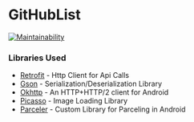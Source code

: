 # GitHubList
[![Maintainability](https://api.codeclimate.com/v1/badges/7776eb88681469a9e49d/maintainability)](https://codeclimate.com/github/KKApaya/GitHubList)

### Libraries Used

 - [Retrofit](https://square.github.io/retrofit/) - Http Client for Api Calls
 - [Gson](https://github.com/google/gson) - Serialization/Deserialization Library
 - [Okhttp](https://github.com/square/okhttp) - An HTTP+HTTP/2 client for Android 
 - [Picasso](https://square.github.io/picasso/) - Image Loading Library
 - [Parceler](https://github.com/johncarl81/parceler) - Custom Library for Parceling in Android
